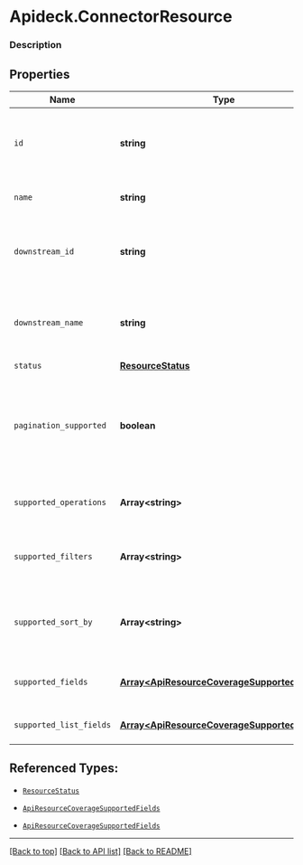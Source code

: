 # Apideck.ConnectorResource

### Description

## Properties
Name | Type | Description | Notes
------------ | ------------- | ------------- | -------------
`id` | **string** | ID of the resource, typically a lowercased version of name. | [optional] 
`name` | **string** | Name of the resource (plural) | [optional] 
`downstream_id` | **string** | ID of the resource in the Connector\'s API (downstream) | [optional] 
`downstream_name` | **string** | Name of the resource in the Connector\'s API (downstream) | [optional] 
`status` | [**ResourceStatus**](ResourceStatus.md) |  | [optional] 
`pagination_supported` | **boolean** | Indicates if pagination (cursor and limit parameters) is supported on the list endpoint of the resource. | [optional] 
`supported_operations` | **Array&lt;string&gt;** | List of supported operations on the resource. | [optional] 
`supported_filters` | **Array&lt;string&gt;** | Supported filters on the list endpoint of the resource. | [optional] 
`supported_sort_by` | **Array&lt;string&gt;** | Supported sorting properties on the list endpoint of the resource. | [optional] 
`supported_fields` | [**Array&lt;ApiResourceCoverageSupportedFields&gt;**](ApiResourceCoverageSupportedFields.md) | Supported fields on the detail endpoint. | [optional] 
`supported_list_fields` | [**Array&lt;ApiResourceCoverageSupportedFields&gt;**](ApiResourceCoverageSupportedFields.md) | Supported fields on the list endpoint. | [optional] 





## Referenced Types:




* [`ResourceStatus`](ResourceStatus.md)




* [`ApiResourceCoverageSupportedFields`](ApiResourceCoverageSupportedFields.md)
* [`ApiResourceCoverageSupportedFields`](ApiResourceCoverageSupportedFields.md)

---

[[Back to top]](#) [[Back to API list]](../../../../README.md#documentation-for-api-endpoints) [[Back to README]](../../../../README.md)


